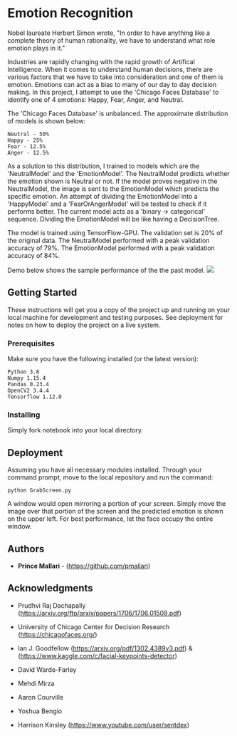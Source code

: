 # Emotion Recognition

Nobel laureate Herbert Simon wrote, "In order to have anything like a complete theory of human rationality, we have to understand what role emotion plays in it."

Industries are rapidly changing with the rapid growth of Artifical Intelligence. When it comes to understand human decisions, there are various factors that we have to take into consideration and one of them is emotion. Emotions can act as a bias to many of our day to day decision making. In this project, I attempt to use the 'Chicago Faces Database' to identify one of 4 emotions: Happy, Fear, Anger, and Neutral.

The 'Chicago Faces Database' is unbalanced. The approximate distribution of models is shown below:
```
Neutral - 50%
Happy - 25%
Fear - 12.5%
Anger - 12.5%
```

As a solution to this distribution, I trained to models which are the 'NeutralModel' and the 'EmotionModel'. The NeutralModel predicts whether the emotion shown is Neutral or not. If the model proves negative in the NeutralModel, the image is sent to the EmotionModel which predicts the specific emotion. An attempt of dividing the EmotionModel into a 'HappyModel' and a 'FearOrAngerModel' will be tested to check if it performs better. The current model acts as a 'binary -> categorical' sequence. Dividing the EmotionModel will be like having a DecisionTree.

The model is trained using TensorFlow-GPU. The validation set is 20% of the original data. The NeutralModel performed with a peak validation accuracy of 79%. The EmotionModel performed with a peak validation accuracy of 84%. 

Demo below shows the sample performance of the the past model.
![](demo.gif)

## Getting Started

These instructions will get you a copy of the project up and running on your local machine for development and testing purposes. See deployment for notes on how to deploy the project on a live system.

### Prerequisites

Make sure you have the following installed (or the latest version):

```
Python 3.6
Numpy 1.15.4
Pandas 0.23.4
OpenCV2 3.4.4
Tensorflow 1.12.0
```

### Installing

Simply fork notebook into your local directory.

## Deployment

Assuming you have all necessary modules installed. Through your command prompt, move to the local repository and run the command:

```
python GrabScreen.py
```
A window would open mirroring a portion of your screen. Simply move the image over that portion of the screen and the predicted emotion is shown on the upper left.
For best performance, let the face occupy the entire window.

## Authors

* **Prince Mallari** - (https://github.com/pmallari)

## Acknowledgments

* Prudhvi Raj Dachapally (https://arxiv.org/ftp/arxiv/papers/1706/1706.01509.pdf)

* University of Chicago Center for Decision Research (https://chicagofaces.org/)

* Ian J. Goodfellow (https://arxiv.org/pdf/1302.4389v3.pdf) & (https://www.kaggle.com/c/facial-keypoints-detector)
* David Warde-Farley
* Mehdi Mirza
* Aaron Courville
* Yoshua Bengio

* Harrison Kinsley (https://www.youtube.com/user/sentdex)
